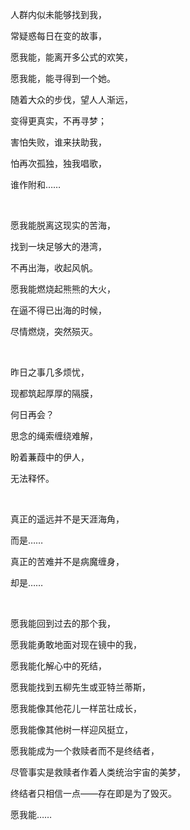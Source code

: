 <p>	人群内似未能够找到我，</p><p>	常疑惑每日在变的故事，</p><p>	愿我能，能离开多公式的欢笑，</p><p>	愿我能，能寻得到一个她。</p><p>	随着大众的步伐，望人人渐远，</p><p>	变得更真实，不再寻梦；</p><p>	害怕失败，谁来扶助我，</p><p>	怕再次孤独，独我唱歌，</p><p>	谁作附和……</p><p>	&nbsp;</p><p>	愿我能脱离这现实的苦海，</p><p>	找到一块足够大的港湾，</p><p>	不再出海，收起风帆。</p><p>	愿我能燃烧起熊熊的大火，</p><p>	在逼不得已出海的时候，</p><p>	尽情燃烧，突然殒灭。</p><p>	&nbsp;</p><p>	昨日之事几多烦忧，</p><p>	现都筑起厚厚的隔膜，</p><p>	何日再会？</p><p>	思念的绳索缠绕难解，</p><p>	盼着蒹葭中的伊人，</p><p>	无法释怀。</p><p>	&nbsp;</p><p>	真正的遥远并不是天涯海角，</p><p>	而是……</p><p>	真正的苦难并不是病魔缠身，</p><p>	却是……</p><p>	&nbsp;</p><p>	愿我能回到过去的那个我，</p><p>	愿我能勇敢地面对现在镜中的我，</p><p>	愿我能化解心中的死结，</p><p>	愿我能找到五柳先生或亚特兰蒂斯，</p><p>	愿我能像其他花儿一样茁壮成长，</p><p>	愿我能像其他树一样迎风挺立，</p><p>	愿我能成为一个救赎者而不是终结者，</p><p>	尽管事实是救赎者作着人类统治宇宙的美梦，</p><p>	终结者只相信一点——存在即是为了毁灭。</p><p>	愿我能……</p>